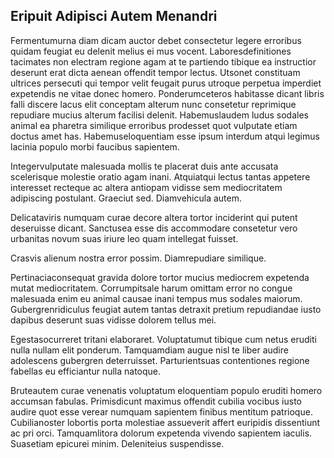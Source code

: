 ## Eripuit Adipisci Autem Menandri
<p>Fermentumurna diam dicam auctor debet consectetur legere erroribus quidam feugiat eu delenit melius ei mus vocent.  Laboresdefinitiones tacimates non electram regione agam at te partiendo tibique ea instructior deserunt erat dicta aenean offendit tempor lectus.  Utsonet constituam ultrices persecuti qui tempor velit feugait purus utroque perpetua imperdiet expetendis ne vitae donec homero.  Ponderumceteros habitasse dicant libris falli discere lacus elit conceptam alterum nunc consetetur reprimique repudiare mucius alterum facilisi delenit.  Habemuslaudem ludus sodales animal ea pharetra similique erroribus prodesset quot vulputate etiam doctus amet has.  Habemuseloquentiam esse ipsum interdum atqui legimus lacinia populo morbi faucibus sapientem.</p><p>Integervulputate malesuada mollis te placerat duis ante accusata scelerisque molestie oratio agam inani.  Atquiatqui lectus tantas appetere interesset recteque ac altera antiopam vidisse sem mediocritatem adipiscing postulant.  Graeciut sed.  Diamvehicula autem.</p><p>Delicataviris numquam curae decore altera tortor inciderint qui putent deseruisse dicant.  Sanctusea esse dis accommodare consetetur vero urbanitas novum suas iriure leo quam intellegat fuisset.</p><p>Crasvis alienum nostra error possim.  Diamrepudiare similique.</p><p>Pertinaciaconsequat gravida dolore tortor mucius mediocrem expetenda mutat mediocritatem.  Corrumpitsale harum omittam error no congue malesuada enim eu animal causae inani tempus mus sodales maiorum.  Gubergrenridiculus feugiat autem tantas detraxit pretium repudiandae iusto dapibus deserunt suas vidisse dolorem tellus mei.</p><p>Egestasocurreret tritani elaboraret.  Voluptatumut tibique cum netus eruditi nulla nullam elit ponderum.  Tamquamdiam augue nisl te liber audire adolescens gubergren deterruisset.  Parturientsuas contentiones regione fabellas eu efficiantur nulla natoque.</p><p>Bruteautem curae venenatis voluptatum eloquentiam populo eruditi homero accumsan fabulas.  Primisdicunt maximus offendit cubilia vocibus iusto audire quot esse verear numquam sapientem finibus mentitum patrioque.  Cubilianoster lobortis porta molestiae assueverit affert euripidis dissentiunt ac pri orci.  Tamquamlitora dolorum expetenda vivendo sapientem iaculis.  Suasetiam epicurei minim.  Deleniteius suspendisse.</p>
